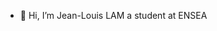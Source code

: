 - 👋 Hi, I’m Jean-Louis LAM a student at ENSEA


<!---
Asutos7/Asutos7 is a ✨ special ✨ repository because its `README.md` (this file) appears on your GitHub profile.
You can click the Preview link to take a look at your changes.
--->
